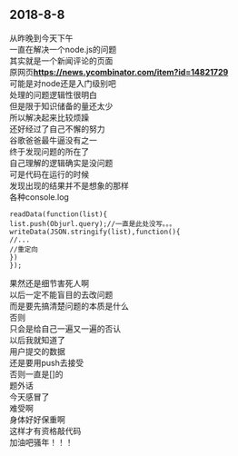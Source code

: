 2018-8-8
---
从昨晚到今天下午
<br>
一直在解决一个node.js的问题
<br>
其实就是一个新闻评论的页面
<br>
原网页<strong>https://news.ycombinator.com/item?id=14821729</strong>
<br>
可能是对node还是入门级别吧
<br>
处理的问题逻辑性很明白
<br>
但是限于知识储备的量还太少 
<br>
所以解决起来比较烦躁
<br>
还好经过了自己不懈的努力
<br>
谷歌爸爸最牛逼没有之一
<br>
终于发现问题的所在了
<br>
自己理解的逻辑确实是没问题
<br>
可是代码在运行的时候
<br>
发现出现的结果并不是想象的那样
<br>
各种console.log
<br>
```
readData(function(list){
list.push(Objurl.query);//一直是此处没写。。。
writeData(JSON.stringify(list),function(){
//...
//重定向
})
});

```
果然还是细节害死人啊
<br>
以后一定不能盲目的去改问题
<br>
而是要先搞清楚问题的本质是什么
<br>
否则
<br>
只会是给自己一遍又一遍的否认
<br>
以后我就知道了
<br>
用户提交的数据
<br>
还是要用push去接受
<br>
否则一直是[]的
<br>
题外话
<br>
今天感冒了
<br>
难受啊
<br>
身体好好保重啊
<br>
这样才有资格敲代码
<br>
加油吧骚年！！！
<br>
<br>
<br>
